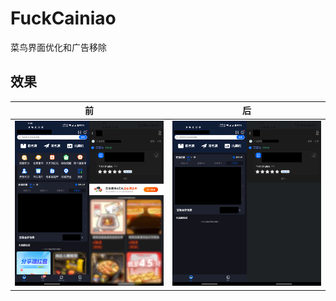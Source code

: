 # FuckCainiao

菜鸟界面优化和广告移除

## 效果

| 前 | 后 |
|:-:|:-:|
| ![before](https://github.com/duzhaokun123/FuckCainiao/raw/main/arts/before.png) | ![after](https://github.com/duzhaokun123/FuckCainiao/raw/main/arts/after.png) |